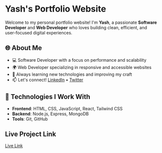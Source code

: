 # Yash's Portfolio Website

Welcome to my personal portfolio website! I'm **Yash**, a passionate **Software Developer** and **Web Developer** who loves building clean, efficient, and user-focused digital experiences.

## 🌐 About Me

- 💻 Software Developer with a focus on performance and scalability
- 🌍 Web Developer specializing in responsive and accessible websites
- 🔧 Always learning new technologies and improving my craft
- 📫 Let's connect! [LinkedIn](https://www.linkedin.com/in/yash-choudhary-3b444325a/) • [Twitter](https://x.com/theneo6667)

## 🚀 Technologies I Work With

- **Frontend**: HTML, CSS, JavaScript, React, Tailwind CSS
- **Backend**: Node.js, Express, MongoDB
- **Tools**: Git, GitHub

## Live Project Link
[Live Link](https://portfolio-neo.onrender.com)